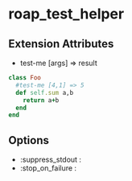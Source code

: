 roap_test_helper
====


Extension Attributes
----
* test-me [args] => result
```rb
class Foo
  #test-me [4,1] => 5
  def self.sum a,b
    return a+b
  end
end
```

Options
----
* :suppress_stdout : 
* :stop_on_failure :
